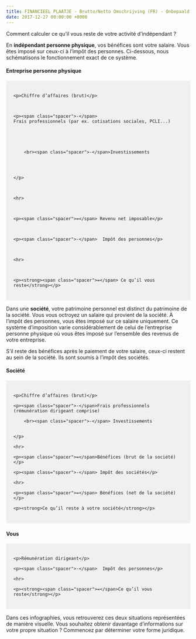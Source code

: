 ```yaml
---
title: FINANCIEEL PLAATJE - Brutto/Netto Omschrijving (FR) - Onbepaald
date: 2017-12-27 00:00:00 +0000
---
```

Comment calculer ce qu’il vous reste de votre activité d’indépendant ?

En **indépendant personne physique**, vos bénéfices sont votre salaire. Vous êtes imposé sur ceux-ci à l’impôt des personnes. Ci-dessous, nous schématisons le fonctionnement exact de ce système.

<h4>Entreprise personne physique</h4> <style>

.netto-box{position:relative;padding:20px;margin-left:40px;margin:0 auto;background-color:#F0F0F0;}

.netto-box p{margin-left:20px;font-size:20px}

.netto-box .spacer{position:absolute;left:20px;}

</style>

<div class="netto-box">

    <p>Chiffre d’affaires (brut)</p>
    
    
    
    <p><span class="spacer">-</span>
    Frais professionnels (par ex. cotisations sociales, PCLI...)
    
    
    
    
    
    	<br><span class="spacer">-</span>Investissements
    
    
    
    
    </p>
    
    
    
    <hr>
    
    
    
    <p><span class="spacer">=</span> Revenu net imposable</p>
    
    
    
    <p><span class="spacer">-</span>  Impôt des personnes</p>
    
    
    
    <hr>
    
    
    
    <p><strong><span class="spacer">=</span> Ce qu’il vous reste</strong></p>

</div>

Dans une **société**, votre patrimoine personnel est distinct du patrimoine de la société. Vous vous octroyez un salaire qui provient de la société. À l’impôt des personnes, vous êtes imposé sur ce salaire uniquement. Ce système d’imposition varie considérablement de celui de l’entreprise personne physique où vous êtes imposé sur l’ensemble des revenus de votre entreprise.

S’il reste des bénéfices après le paiement de votre salaire, ceux-ci restent au sein de la société. Ils sont soumis à l’impôt des sociétés.

<h4>Société</h4>

<style> .netto-box{position:relative;padding:20px;margin-left:40px;margin:0 auto;background-color:#F0F0F0;} .netto-box p,h2,h1,h3{margin-left:20px;} .netto-box .spacer{position:absolute;left:20px;} </style>

<div class="netto-box">

    <p>Chiffre d’affaires (brut)</p>
    
    <p><span class="spacer">-</span>Frais professionnels (rémunération dirigeant comprise)
    
    	<br><span class="spacer">-</span> Investissements
    
    
    </p>
    
    <hr>
    
    <p><span class="spacer">=</span>Bénéfices (brut de la société)</p>
    
    <p><span class="spacer">-</span> Impôt des sociétés</p>
    
    <hr>
    
    <p><span class="spacer">=</span> Bénéfices (net de la société)</p>
    
    <p><strong>Ce qu’il reste à votre société</strong></p>

</div> <h4>Vous</h4>

<div class="netto-box">

    <p>Rémunération dirigeant</p>
    
    <p><span class="spacer">-</span>  Impôt des personnes</p>
    
    <hr>
    
    <p><strong><span class="spacer">=</span>Ce qu’il vous reste</strong></p>

</div>

Dans ces infographies, vous retrouverez ces deux situations représentées de manière visuelle. Vous souhaitez obtenir davantage d’informations sur votre propre situation ? Commencez par déterminer votre forme juridique.